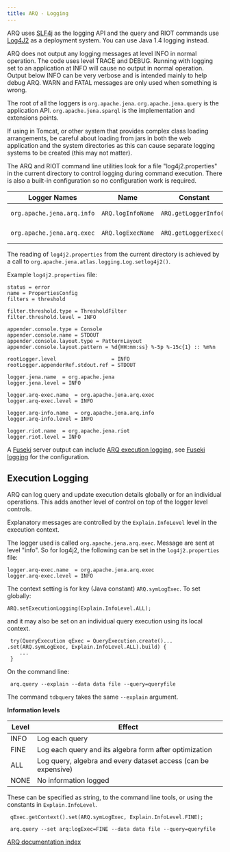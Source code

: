 ```yaml
---
title: ARQ - Logging
---
```


ARQ uses
[SLF4j](http://slf4j.org/)
as the logging API and the query and RIOT commands use
[Log4J2](http://logging.apache.org/log4j/2.x/) as a deployment
system. You can use Java 1.4 logging instead.

ARQ does not output any logging messages at level INFO in normal
operation. The code uses level TRACE and DEBUG. Running with
logging set to an application at INFO will cause no output in
normal operation. Output below INFO can be very verbose and is
intended mainly to help debug ARQ. WARN and FATAL messages are only
used when something is wrong.

The root of all the loggers is `org.apache.jena`.
`org.apache.jena.query` is the application API.
`org.apache.jena.sparql` is the implementation and extensions
points.

If using in Tomcat, or other system that provides complex class
loading arrangements, be careful about loading from jars in both
the web application and the system directories as this can cause
separate logging systems to be created (this may not matter).

The ARQ and RIOT command line utilities look for a file
"log4j2.properties" in the current directory to control logging during
command execution. There is also a built-in configuration so no
configuration work is required.


Logger Names | Name | Constant | Logger | Use
------------ | ---- | -------- | ------ | ---
`org.apache.jena.arq.info` | `ARQ.logInfoName` | `ARQ.getLoggerInfo()` | General information
`org.apache.jena.arq.exec` | `ARQ.logExecName` | `ARQ.getLoggerExec()` | Execution information

The reading of `log4j2.properties` from the current directory is achieved
by a call to `org.apache.jena.atlas.logging.Log.setlog4j2()`.

Example `log4j2.properties` file:

```
status = error
name = PropertiesConfig
filters = threshold

filter.threshold.type = ThresholdFilter
filter.threshold.level = INFO

appender.console.type = Console
appender.console.name = STDOUT
appender.console.layout.type = PatternLayout
appender.console.layout.pattern = %d{HH:mm:ss} %-5p %-15c{1} :: %m%n

rootLogger.level                  = INFO
rootLogger.appenderRef.stdout.ref = STDOUT

logger.jena.name  = org.apache.jena
logger.jena.level = INFO

logger.arq-exec.name  = org.apache.jena.arq.exec
logger.arq-exec.level = INFO

logger.arq-info.name  = org.apache.jena.arq.info
logger.arq-info.level = INFO

logger.riot.name  = org.apache.jena.riot
logger.riot.level = INFO
```
A [Fuseki](../serving/data/index.html)
server output can include [ARQ execution logging](explain.html "ARQ/Explain"),
see [Fuseki logging](/documentation/fuseki2/fuseki-logging.html) for the configuration.

## Execution Logging

ARQ can log query and update execution details globally or for an
individual operations. This adds another level of control on top of the
logger level controls.

Explanatory messages are controlled by the `Explain.InfoLevel` level in
the execution context.

The logger used is called `org.apache.jena.arq.exec`. Message are sent
at level "info". So for log4j2, the following can be set in the
`log4j2.properties` file:

    logger.arq-exec.name  = org.apache.jena.arq.exec
    logger.arq-exec.level = INFO

The context setting is for key (Java constant) `ARQ.symLogExec`. To set
globally:

    ARQ.setExecutionLogging(Explain.InfoLevel.ALL);

and it may also be set on an individual query execution using its local
context.

     try(QueryExecution qExec = QueryExecution.create()... .set(ARQ.symLogExec, Explain.InfoLevel.ALL).build) {
        ...
     }

On the command line:

     arq.query --explain --data data file --query=queryfile

The command `tdbquery` takes the same `--explain` argument.

**Information levels**

Level | Effect
----- | ------
INFO | Log each query  |
FINE | Log each query and its algebra form after optimization
ALL | Log query, algebra and every dataset access (can be expensive)
NONE | No information logged

These can be specified as string, to the command line tools, or using
the constants in `Explain.InfoLevel`.

     qExec.getContext().set(ARQ.symLogExec, Explain.InfoLevel.FINE);

     arq.query --set arq:logExec=FINE --data data file --query=queryfile


[ARQ documentation index](index.html)

